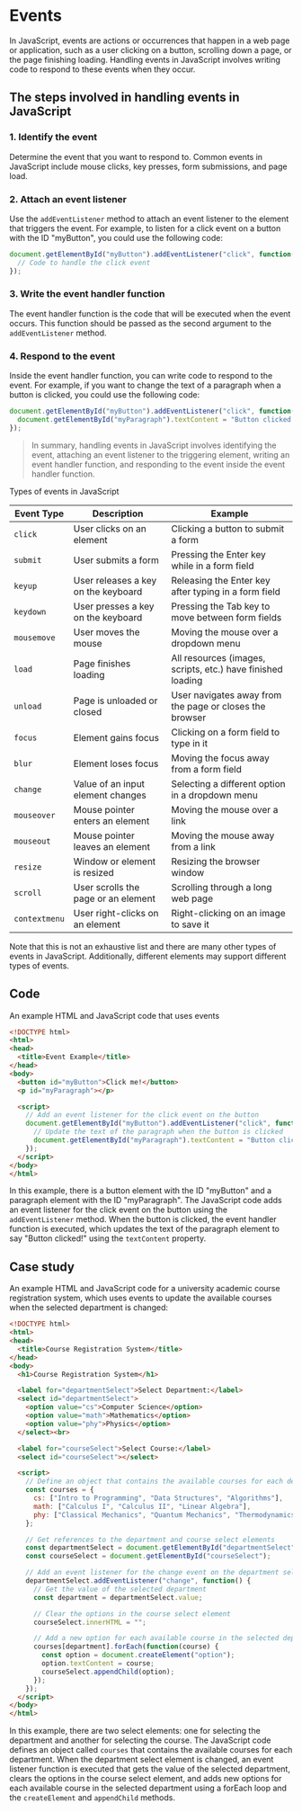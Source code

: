 # Events
In JavaScript, events are actions or occurrences that happen in a web page or application, such as a user clicking on a button, scrolling down a page, or the page finishing loading. Handling events in JavaScript involves writing code to respond to these events when they occur. 

## The steps involved in handling events in JavaScript

### 1. Identify the event 
Determine the event that you want to respond to. Common events in JavaScript include mouse clicks, key presses, form submissions, and page load.

### 2. Attach an event listener
Use the `addEventListener` method to attach an event listener to the element that triggers the event. For example, to listen for a click event on a button with the ID "myButton", you could use the following code:

```javascript
document.getElementById("myButton").addEventListener("click", function() {
  // Code to handle the click event
});
```

### 3. Write the event handler function
The event handler function is the code that will be executed when the event occurs. This function should be passed as the second argument to the `addEventListener` method.

### 4. Respond to the event
Inside the event handler function, you can write code to respond to the event. For example, if you want to change the text of a paragraph when a button is clicked, you could use the following code:

```javascript
document.getElementById("myButton").addEventListener("click", function() {
  document.getElementById("myParagraph").textContent = "Button clicked!";
});
```

> In summary, handling events in JavaScript involves identifying the event, attaching an event listener to the triggering element, writing an event handler function, and responding to the event inside the event handler function.

Types of events in JavaScript

| Event Type | Description | Example |
| --- | --- | --- |
| `click` | User clicks on an element | Clicking a button to submit a form |
| `submit` | User submits a form | Pressing the Enter key while in a form field |
| `keyup` | User releases a key on the keyboard | Releasing the Enter key after typing in a form field |
| `keydown` | User presses a key on the keyboard | Pressing the Tab key to move between form fields |
| `mousemove` | User moves the mouse | Moving the mouse over a dropdown menu |
| `load` | Page finishes loading | All resources (images, scripts, etc.) have finished loading |
| `unload` | Page is unloaded or closed | User navigates away from the page or closes the browser |
| `focus` | Element gains focus | Clicking on a form field to type in it |
| `blur` | Element loses focus | Moving the focus away from a form field |
| `change` | Value of an input element changes | Selecting a different option in a dropdown menu |
| `mouseover` | Mouse pointer enters an element | Moving the mouse over a link |
| `mouseout` | Mouse pointer leaves an element | Moving the mouse away from a link |
| `resize` | Window or element is resized | Resizing the browser window |
| `scroll` | User scrolls the page or an element | Scrolling through a long web page |
| `contextmenu` | User right-clicks on an element | Right-clicking on an image to save it |

Note that this is not an exhaustive list and there are many other types of events in JavaScript. Additionally, different elements may support different types of events.

## Code
An example HTML and JavaScript code that uses events

```html
<!DOCTYPE html>
<html>
<head>
  <title>Event Example</title>
</head>
<body>
  <button id="myButton">Click me!</button>
  <p id="myParagraph"></p>

  <script>
    // Add an event listener for the click event on the button
    document.getElementById("myButton").addEventListener("click", function() {
      // Update the text of the paragraph when the button is clicked
      document.getElementById("myParagraph").textContent = "Button clicked!";
    });
  </script>
</body>
</html>
```

In this example, there is a button element with the ID "myButton" and a paragraph element with the ID "myParagraph". The JavaScript code adds an event listener for the click event on the button using the `addEventListener` method. When the button is clicked, the event handler function is executed, which updates the text of the paragraph element to say "Button clicked!" using the `textContent` property.

## Case study
An example HTML and JavaScript code for a university academic course registration system, which uses events to update the available courses when the selected department is changed:

```html
<!DOCTYPE html>
<html>
<head>
  <title>Course Registration System</title>
</head>
<body>
  <h1>Course Registration System</h1>

  <label for="departmentSelect">Select Department:</label>
  <select id="departmentSelect">
    <option value="cs">Computer Science</option>
    <option value="math">Mathematics</option>
    <option value="phy">Physics</option>
  </select><br>

  <label for="courseSelect">Select Course:</label>
  <select id="courseSelect"></select>

  <script>
    // Define an object that contains the available courses for each department
    const courses = {
      cs: ["Intro to Programming", "Data Structures", "Algorithms"],
      math: ["Calculus I", "Calculus II", "Linear Algebra"],
      phy: ["Classical Mechanics", "Quantum Mechanics", "Thermodynamics"]
    };

    // Get references to the department and course select elements
    const departmentSelect = document.getElementById("departmentSelect");
    const courseSelect = document.getElementById("courseSelect");

    // Add an event listener for the change event on the department select element
    departmentSelect.addEventListener("change", function() {
      // Get the value of the selected department
      const department = departmentSelect.value;

      // Clear the options in the course select element
      courseSelect.innerHTML = "";

      // Add a new option for each available course in the selected department
      courses[department].forEach(function(course) {
        const option = document.createElement("option");
        option.textContent = course;
        courseSelect.appendChild(option);
      });
    });
  </script>
</body>
</html>
```

In this example, there are two select elements: one for selecting the department and another for selecting the course. The JavaScript code defines an object called `courses` that contains the available courses for each department. When the department select element is changed, an event listener function is executed that gets the value of the selected department, clears the options in the course select element, and adds new options for each available course in the selected department using a forEach loop and the `createElement` and `appendChild` methods.
